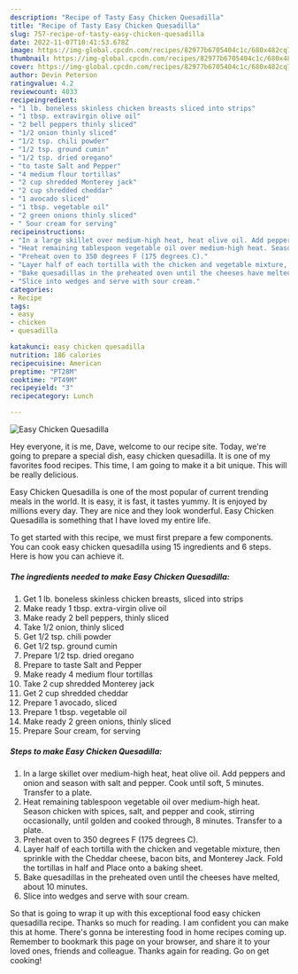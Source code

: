 ```yaml
---
description: "Recipe of Tasty Easy Chicken Quesadilla"
title: "Recipe of Tasty Easy Chicken Quesadilla"
slug: 757-recipe-of-tasty-easy-chicken-quesadilla
date: 2022-11-07T10:41:53.678Z
image: https://img-global.cpcdn.com/recipes/82977b6705404c1c/680x482cq70/easy-chicken-quesadilla-recipe-main-photo.jpg
thumbnail: https://img-global.cpcdn.com/recipes/82977b6705404c1c/680x482cq70/easy-chicken-quesadilla-recipe-main-photo.jpg
cover: https://img-global.cpcdn.com/recipes/82977b6705404c1c/680x482cq70/easy-chicken-quesadilla-recipe-main-photo.jpg
author: Devin Peterson
ratingvalue: 4.2
reviewcount: 4033
recipeingredient:
- "1 lb. boneless skinless chicken breasts sliced into strips"
- "1 tbsp. extravirgin olive oil"
- "2 bell peppers thinly sliced"
- "1/2 onion thinly sliced"
- "1/2 tsp. chili powder"
- "1/2 tsp. ground cumin"
- "1/2 tsp. dried oregano"
- "to taste Salt and Pepper"
- "4 medium flour tortillas"
- "2 cup shredded Monterey jack"
- "2 cup shredded cheddar"
- "1 avocado sliced"
- "1 tbsp. vegetable oil"
- "2 green onions thinly sliced"
- " Sour cream for serving"
recipeinstructions:
- "In a large skillet over medium-high heat, heat olive oil. Add peppers and onion and season with salt and pepper. Cook until soft, 5 minutes. Transfer to a plate."
- "Heat remaining tablespoon vegetable oil over medium-high heat. Season chicken with spices, salt, and pepper and cook, stirring occasionally, until golden and cooked through, 8 minutes. Transfer to a plate."
- "Preheat oven to 350 degrees F (175 degrees C)."
- "Layer half of each tortilla with the chicken and vegetable mixture, then sprinkle with the Cheddar cheese, bacon bits, and Monterey Jack. Fold the tortillas in half and Place onto a baking sheet."
- "Bake quesadillas in the preheated oven until the cheeses have melted, about 10 minutes."
- "Slice into wedges and serve with sour cream."
categories:
- Recipe
tags:
- easy
- chicken
- quesadilla

katakunci: easy chicken quesadilla 
nutrition: 186 calories
recipecuisine: American
preptime: "PT28M"
cooktime: "PT49M"
recipeyield: "3"
recipecategory: Lunch

---
```



![Easy Chicken Quesadilla](https://img-global.cpcdn.com/recipes/82977b6705404c1c/680x482cq70/easy-chicken-quesadilla-recipe-main-photo.jpg)

Hey everyone, it is me, Dave, welcome to our recipe site. Today, we're going to prepare a special dish, easy chicken quesadilla. It is one of my favorites food recipes. This time, I am going to make it a bit unique. This will be really delicious.

Easy Chicken Quesadilla is one of the most popular of current trending meals in the world. It is easy, it is fast, it tastes yummy. It is enjoyed by millions every day. They are nice and they look wonderful. Easy Chicken Quesadilla is something that I have loved my entire life.




To get started with this recipe, we must first prepare a few components. You can cook easy chicken quesadilla using 15 ingredients and 6 steps. Here is how you can achieve it.

<!--inarticleads1-->

##### The ingredients needed to make Easy Chicken Quesadilla:

1. Get 1 lb. boneless skinless chicken breasts, sliced into strips
1. Make ready 1 tbsp. extra-virgin olive oil
1. Make ready 2 bell peppers, thinly sliced
1. Take 1/2 onion, thinly sliced
1. Get 1/2 tsp. chili powder
1. Get 1/2 tsp. ground cumin
1. Prepare 1/2 tsp. dried oregano
1. Prepare to taste Salt and Pepper
1. Make ready 4 medium flour tortillas
1. Take 2 cup shredded Monterey jack
1. Get 2 cup shredded cheddar
1. Prepare 1 avocado, sliced
1. Prepare 1 tbsp. vegetable oil
1. Make ready 2 green onions, thinly sliced
1. Prepare  Sour cream, for serving




<!--inarticleads2-->

##### Steps to make Easy Chicken Quesadilla:

1. In a large skillet over medium-high heat, heat olive oil. Add peppers and onion and season with salt and pepper. Cook until soft, 5 minutes. Transfer to a plate.
1. Heat remaining tablespoon vegetable oil over medium-high heat. Season chicken with spices, salt, and pepper and cook, stirring occasionally, until golden and cooked through, 8 minutes. Transfer to a plate.
1. Preheat oven to 350 degrees F (175 degrees C).
1. Layer half of each tortilla with the chicken and vegetable mixture, then sprinkle with the Cheddar cheese, bacon bits, and Monterey Jack. Fold the tortillas in half and Place onto a baking sheet.
1. Bake quesadillas in the preheated oven until the cheeses have melted, about 10 minutes.
1. Slice into wedges and serve with sour cream.




So that is going to wrap it up with this exceptional food easy chicken quesadilla recipe. Thanks so much for reading. I am confident you can make this at home. There's gonna be interesting food in home recipes coming up. Remember to bookmark this page on your browser, and share it to your loved ones, friends and colleague. Thanks again for reading. Go on get cooking!
